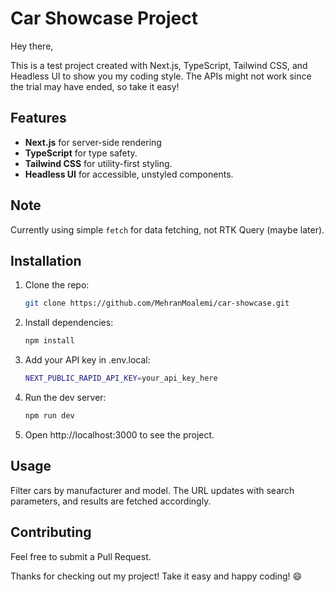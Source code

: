 # Car Showcase Project

Hey there,

This is a test project created with Next.js, TypeScript, Tailwind CSS, and Headless UI to show you my coding style. The APIs might not work since the trial may have ended, so take it easy!

## Features

- **Next.js** for server-side rendering 
- **TypeScript** for type safety.
- **Tailwind CSS** for utility-first styling.
- **Headless UI** for accessible, unstyled components.

## Note

Currently using simple `fetch` for data fetching, not RTK Query (maybe later).

## Installation

1. Clone the repo:
   ```bash
   git clone https://github.com/MehranMoalemi/car-showcase.git
2. Install dependencies:
   ```bash
   npm install
3. Add your API key in .env.local:
   ```bash
   NEXT_PUBLIC_RAPID_API_KEY=your_api_key_here
4. Run the dev server:
   ```bash
   npm run dev
5. Open http://localhost:3000 to see the project.


## Usage
Filter cars by manufacturer and model. The URL updates with search parameters, and results are fetched accordingly.

## Contributing
Feel free to submit a Pull Request.

Thanks for checking out my project! Take it easy and happy coding! 😄






